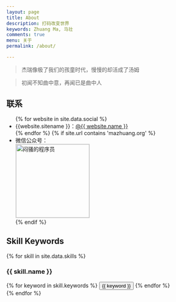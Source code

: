 ```yaml
---
layout: page
title: About
description: 打码改变世界
keywords: Zhuang Ma, 马壮
comments: true
menu: 关于
permalink: /about/

---
```


> 杰瑞像极了我们的孩童时代，慢慢的却活成了汤姆



>初闻不知曲中意，再闻已是曲中人

## 联系

<ul>
{% for website in site.data.social %}
<li>{{website.sitename }}：<a href="{{ website.url }}" target="_blank">@{{ website.name }}</a></li>
{% endfor %}
{% if site.url contains 'mazhuang.org' %}
<li>
微信公众号：<br />
<img style="height:192px;width:192px;border:1px solid lightgrey;" src="{{ assets_base_url }}/assets/images/qrcode.jpg" alt="闷骚的程序员" />
</li>
{% endif %}
</ul>


## Skill Keywords

{% for skill in site.data.skills %}
### {{ skill.name }}
<div class="btn-inline">
{% for keyword in skill.keywords %}
<button class="btn btn-outline" type="button">{{ keyword }}</button>
{% endfor %}
</div>
{% endfor %}
